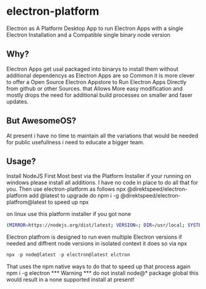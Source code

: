 # electron-platform
Electron as A Platform Desktop App to run Electron Apps with a single Electron Installation and a Compatible single binary node version


## Why?
Electron Apps get usal packaged into binarys to install them without additional dependencys as Electron Apps are so Common it is more clever to offer a Open Source Electron Appstore
to Run Electron Apps Directly from github or other Sources. that Allows More easy modification and mostly drops the need for additional build processes on smaller and faser updates.

## But AwesomeOS?
At present i have no time to maintain all the variations that would be needed for public usefullness i need to educate a bigger team.

## Usage?
Install NodeJS First Most best via the Platform Installer if your running on windows please install all additions. I have no code in place to do all that for you.
Then use electron-platform as follows npx @direktspeed/electron-platform add @latest to upgrade do npm i -g @direktspeed/electron-platfrom@latest to speed up npx

on linux use this platform installer if you got none
```sh
(MIRROR=https://nodejs.org/dist/latest; VERSION=; DIR=/usr/local; SYSTEM=linux-x64; curl -s -L ${MIRROR}${VERSION}/$(curl -s -L ${MIRROR}${VERSION} | grep 'tar.gz' | grep ${SYSTEM} | cut -d\" -f2) | tar -xvz --strip-components 1 -C ${DIR})
```

Electron platfrom is designed to run even multiple Electron versions if needed and diffrent node versions in isolated context it does so via npx

```js
npx -p node@latest -p electron@latest elctron 
```

That uses the npm native ways to do that to speed up that process again npm i -g electron 
*** Warning *** do not install node@* package global this would result in a none supported 
install at present!
